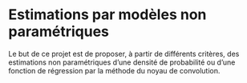 # Estimations par modèles non paramétriques

Le but de ce projet est de proposer, à partir de différents critères, des estimations non paramétriques d’une densité de probabilité ou d’une fonction de régression par la méthode du noyau de convolution.